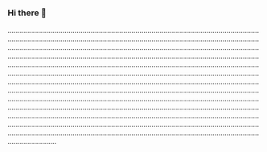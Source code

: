 ### Hi there 👋

....................................................................................................................................................................................................................................................................................................................................................................................................................................................................................................................................................................................................................................................................................................................................................................................................................................................................................................................................................................................................................................................................................................................................................................................................................................................................................................................................................................................................................................................................................................................................................................................................................................................................................................
